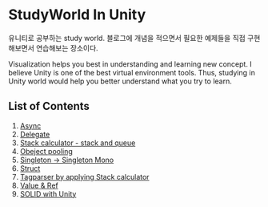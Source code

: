 # StudyWorld In Unity
유니티로 공부하는 study world. 블로그에 개념을 적으면서  필요한 예제들을 직접 구현해보면서 연습해보는 장소이다.

Visualization helps you best in understanding and learning new concept. I believe Unity is one of the best virtual environment tools.
Thus, studying in Unity world would help you better understand what you try to learn.

## List of Contents

1. [Async](https://note4iffydog.tistory.com/17)
2. [Delegate](https://note4iffydog.tistory.com/13)
3. [Stack calculator - stack and queue](https://note4iffydog.tistory.com/18)
4. [Obeject pooling](https://note4iffydog.tistory.com/12)
5. [Singleton -> Singleton Mono](https://note4iffydog.tistory.com/26)
6. [Struct](https://note4iffydog.tistory.com/14)
7. [Tagparser by applying Stack calculator](https://note4iffydog.tistory.com/22)
8. [Value & Ref](https://note4iffydog.tistory.com/21)
9. [SOLID with Unity](https://note4iffydog.tistory.com/41)

